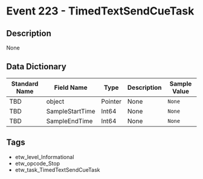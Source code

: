 # Event 223 - TimedTextSendCueTask

## Description
None

## Data Dictionary
|Standard Name|Field Name|Type|Description|Sample Value|
|---|---|---|---|---|
|TBD|object|Pointer|None|`None`|
|TBD|SampleStartTime|Int64|None|`None`|
|TBD|SampleEndTime|Int64|None|`None`|

## Tags
* etw_level_Informational
* etw_opcode_Stop
* etw_task_TimedTextSendCueTask